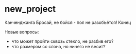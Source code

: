 # new_project
Канченджанга
Бросай, не бойся - пол не разобъётся!
Конец

Новые вопросы:
- что может пройти сквозь стекло, не разбив его?
- что размером со слона, но ничего не весит?
